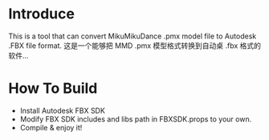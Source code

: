 # Introduce
This is a tool that can convert MikuMikuDance .pmx model file to Autodesk .FBX file format.
这是一个能够把 MMD .pmx 模型格式转换到自动桌 .fbx 格式的软件...

# How To Build
* Install Autodesk FBX SDK
* Modify FBX SDK includes and libs path in FBXSDK.props to your own.
* Compile & enjoy it!